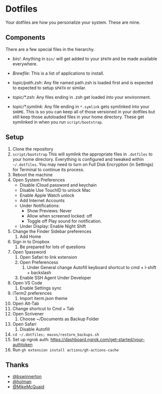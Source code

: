 # Dotfiles

Your dotfiles are how you personalize your system. These are mine.

## Components

There are a few special files in the hierarchy.

- _bin/_: Anything in `bin/` will get added to your `$PATH` and be made
  available everywhere.

- _Brewfile_: This is a list of applications to install.

- _topic/path.zsh_: Any file named path.zsh is loaded first and is expected to
  expected to setup `$PATH` or similar.

- _topic/\*.zsh_: Any files ending in .zsh get loaded into your
  environment.

- _topic/\*.symlink_: Any file ending in `*.symlink` gets symlinked into
  your `$HOME`. This is so you can keep all of those versioned in your dotfiles
  but still keep those autoloaded files in your home directory. These get
  symlinked in when you run `script/bootstrap`.

## Setup

1. Clone the repository
2. `script/bootstrap`
   This will symlink the appropriate files in `.dotfiles` to your home directory. Everything is configured and tweaked within `~/.dotfiles`. You may need to turn on Full Disk Encryption (in Settings) for Terminal to continue its process.
3. Reboot the machine
4. Open System Preferences
   - Disable iCloud password and keychain
   - Disable Use TouchID to unlock Mac
   - Enable Apple Watch unlock
   - Add Internet Accounts
   - Under Notifications:
     - Show Previews: Never
     - Allow when screened locked: off
     - Toggle off Play sound for notification.
   - Under Display:
     Enable Night Shift
5. Change the Finder Sidebar preferences
   1. Add Home
6. Sign in to Dropbox
   1. Be prepared for lots of questions
7. Open 1password
   1. Open Safari to link extension
   2. Open Preferencess
      1. Under General change Autofill keyboard shortcut to cmd + l-shift + backslash
   3. Enable SSH Agent Under Developer
8. Open VS Code
   1. Enable Settings sync
9. iTerm2 preferences
   1. Import iterm.json theme
10. Open Alt-Tab
11. Change shortcut to Cmd + Tab
12. Open Scrivener
    1. Choose ~/Documents as Backup Folder
13. Open Safari
    1. Disable Autofill
14. `cd ~/.dotfiles; macos/restore_backups.sh`
15. Set up ngrok auth: https://dashboard.ngrok.com/get-started/your-authtoken
16. Run `gh extension install actions/gh-actions-cache`

## Thanks

- [@bswinnerton](https://www.github.com/bswinnerton)
- [@holman](https://www.github.com/holman)
- [@MikeMcQuaid](https://www.github.com/MikeMcQuaid)

